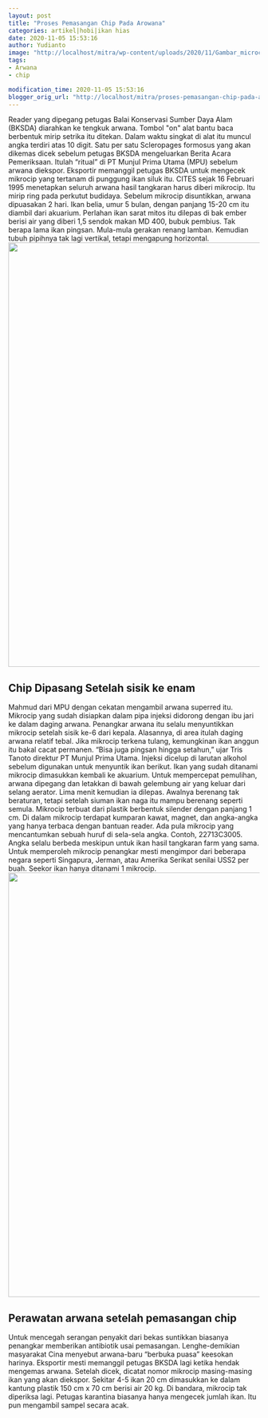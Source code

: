 ```yaml
---
layout: post
title: "Proses Pemasangan Chip Pada Arowana"
categories: artikel|hobi|ikan hias
date: 2020-11-05 15:53:16
author: Yudianto
image: "http://localhost/mitra/wp-content/uploads/2020/11/Gambar_microchip_1277x720.jpg"
tags:
- Arwana
- chip

modification_time: 2020-11-05 15:53:16
blogger_orig_url: "http://localhost/mitra/proses-pemasangan-chip-pada-arowana.html"
---
```


Reader yang dipegang petugas Balai Konservasi Sumber Daya Alam (BKSDA) diarahkan ke tengkuk arwana. Tombol "on" alat bantu baca berbentuk mirip setrika itu ditekan. Dalam waktu singkat di alat itu muncul angka terdiri atas 10 digit. Satu per satu Scleropages formosus yang akan dikemas dicek sebelum petugas BKSDA mengeluarkan Berita Acara Pemeriksaan.
Itulah “ritual” di PT Munjul Prima Utama (MPU) sebelum arwana diekspor. Eksportir memanggil petugas BKSDA untuk mengecek mikrocip yang tertanam di punggung ikan siluk itu. CITES sejak 16 Februari 1995 menetapkan seluruh arwana hasil tangkaran harus diberi mikrocip. Itu mirip ring pada perkutut budidaya.
Sebelum mikrocip disuntikkan, arwana dipuasakan 2 hari. Ikan belia, umur 5 bulan, dengan panjang 15-20 cm itu diambil dari akuarium. Perlahan ikan sarat mitos itu dilepas di bak ember berisi air yang diberi 1,5 sendok makan MD 400, bubuk pembius. Tak berapa lama ikan pingsan. Mula-mula gerakan renang lamban. Kemudian tubuh pipihnya tak lagi vertikal, tetapi mengapung horizontal.
<img class="aligncenter wp-image-20351 size-full" src="http://127.0.0.1/mitra/wp-content/uploads/2020/11/arwana.jpg" alt="" width="1290" height="850" />
<h2>Chip Dipasang Setelah sisik ke enam</h2>
Mahmud dari MPU dengan cekatan mengambil arwana superred itu. Mikrocip yang sudah disiapkan dalam pipa injeksi didorong dengan ibu jari ke dalam daging arwana. Penangkar arwana itu selalu menyuntikkan mikrocip setelah sisik ke-6 dari kepala. Alasannya, di area itulah daging arwana relatif tebal.
Jika mikrocip terkena tulang, kemungkinan ikan anggun itu bakal cacat permanen. “Bisa juga pingsan hingga setahun,” ujar Tris Tanoto direktur PT Munjul Prima Utama. Injeksi dicelup di larutan alkohol sebelum digunakan untuk menyuntik ikan berikut. Ikan yang sudah ditanami mikrocip dimasukkan kembali ke akuarium.
Untuk mempercepat pemulihan, arwana dipegang dan letakkan di bawah gelembung air yang keluar dari selang aerator. Lima menit kemudian ia dilepas. Awalnya berenang tak beraturan, tetapi setelah siuman ikan naga itu mampu berenang seperti semula. Mikrocip terbuat dari plastik berbentuk silender dengan panjang 1 cm.
Di dalam mikrocip terdapat kumparan kawat, magnet, dan angka-angka yang hanya terbaca dengan bantuan reader. Ada pula mikrocip yang mencantumkan sebuah huruf di sela-sela angka. Contoh, 22713C3005. Angka selalu berbeda meskipun untuk ikan hasil tangkaran farm yang sama. Untuk memperoleh mikrocip penangkar mesti mengimpor dari beberapa negara seperti Singapura, Jerman, atau Amerika Serikat senilai USS2 per buah. Seekor ikan hanya ditanami 1 mikrocip.
<a href="http://127.0.0.1/mitra/wp-content/uploads/2020/11/chip-arwana.jpg"><img class="aligncenter wp-image-20352 size-full" src="http://127.0.0.1/mitra/wp-content/uploads/2020/11/chip-arwana.jpg" alt="" width="1476" height="850" /></a>
<h2>Perawatan arwana setelah pemasangan chip</h2>
Untuk mencegah serangan penyakit dari bekas suntikkan biasanya penangkar memberikan antibiotik usai pemasangan. Lenghe-demikian masyarakat Cina menyebut arwana-baru “berbuka puasa” keesokan harinya. Eksportir mesti memanggil petugas BKSDA lagi ketika hendak mengemas arwana. Setelah dicek, dicatat nomor mikrocip masing-masing ikan yang akan diekspor. Sekitar 4-5 ikan 20 cm dimasukkan ke dalam kantung plastik 150 cm x 70 cm berisi air 20 kg. Di bandara, mikrocip tak diperiksa lagi. Petugas karantina biasanya hanya mengecek jumlah ikan. Itu pun mengambil sampel secara acak.

